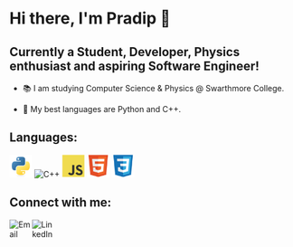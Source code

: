 # Hi there, I'm Pradip 👋

## Currently a Student, Developer, Physics enthusiast and aspiring Software Engineer!

- 📚 I am studying Computer Science & Physics @ Swarthmore College.

- 🔭 My best languages are Python and C++.


## Languages:
<p align="left">
  <img alt="Python" width="40" src="https://raw.githubusercontent.com/devicons/devicon/0d6c64dbbf311879f7d563bfc3ccf559f9ed111c/icons/python/python-original.svg">
  <img alt="C++" width="40" src="https://drive.google.com/file/d/13rdoJRwW0Gy0-6-pRrRsx6lE_rijRuLl/view?usp=sharing">
  <img alt="JavaScript" width="40" src="https://raw.githubusercontent.com/devicons/devicon/master/icons/javascript/javascript-original.svg">
  <img alt="HTML5" width="40" src="https://raw.githubusercontent.com/devicons/devicon/master/icons/html5/html5-original.svg">
  <img alt="CSS3" width="40" src="https://raw.githubusercontent.com/devicons/devicon/master/icons/css3/css3-original.svg">
 </p>

## Connect with me:
[<img align="left" alt="Email" width="40px" src="https://cdn.jsdelivr.net/npm/simple-icons@3.4.1/icons/gmail.svg">][email]
[<img align="left" alt="LinkedIn" width="40px" src="https://cdn.jsdelivr.net/npm/simple-icons@v3/icons/linkedin.svg">][linkedin]

[swarthmore]: https://www.swarthmore.edu

[email]: mailto:psharma1@swarthmore.edu 
[linkedin]: https://www.linkedin.com/in/techerpradip

